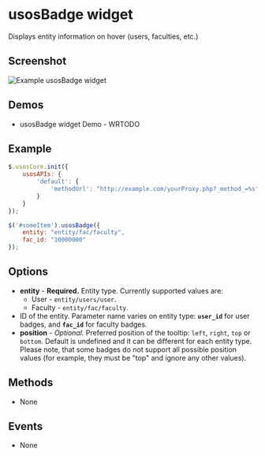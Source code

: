 usosBadge widget
================

Displays entity information on hover (users, faculties, etc.)

Screenshot
----------

![Example usosBadge widget](http://i.imgur.com/6NYuKkR.png)

Demos
-----

  * usosBadge widget Demo - WRTODO

Example
-------

```javascript
$.usosCore.init({
	usosAPIs: {
		'default': {
			'methodUrl': "http://example.com/yourProxy.php?_method_=%s"
		}
	}
});

$('#someItem').usosBadge({
	entity: "entity/fac/faculty",
    fac_id: "10000000"
});
```
  
Options
-------

  * **entity** - **Required.** Entity type. Currently supported values are:
    * User - `entity/users/user`.
    * Faculty - `entity/fac/faculty`.
  * ID of the entity. Parameter name varies on entity type:
    **`user_id`** for user badges, and **`fac_id`** for faculty badges.
  * **position** - *Optional.* Preferred position of the tooltip: `left`,
    `right`, `top` or `bottom`. Default is undefined and it can be different
    for each entity type. Please note, that some badges do not support all 
    possible position values (for example, they must be "top" and ignore any
    other values).

Methods
-------

  * None

Events
------

  * None
